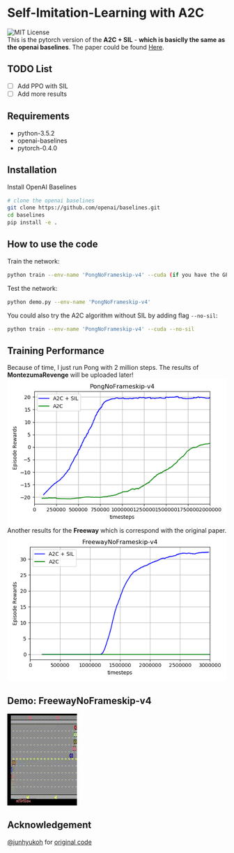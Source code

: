 # Self-Imitation-Learning with A2C
![MIT License](https://img.shields.io/badge/license-MIT-blue.svg)   
This is the pytorch version of the **A2C + SIL** - **which is basiclly the same as the openai baselines**. The paper could be found [Here](https://arxiv.org/abs/1806.05635).  
## TODO List
- [ ] Add PPO with SIL
- [ ] Add more results
## Requirements
- python-3.5.2
- openai-baselines
- pytorch-0.4.0
## Installation
Install OpenAI Baselines
```bash
# clone the openai baselines
git clone https://github.com/openai/baselines.git
cd baselines
pip install -e .

```
## How to use the code
Train the network:
```bash
python train --env-name 'PongNoFrameskip-v4' --cuda (if you have the GPU)

```
Test the network:
```bash
python demo.py --env-name 'PongNoFrameskip-v4'

```
You could also try the A2C algorithm without SIL by adding flag `--no-sil`:
```bash
python train --env-name 'PongNoFrameskip-v4' --cuda --no-sil

```
## Training Performance
Because of time, I just run Pong with 2 million steps. The results of **MontezumaRevenge** will be uploaded later!
![Scheme](figures/sil_pong.png)  
Another results for the **Freeway** which is correspond with the original paper.  
![freeway](figures/sil_freeway.png)
## Demo: FreewayNoFrameskip-v4
![freewaydemo](figures/freeway.gif)
## Acknowledgement
[@junhyukoh](https://github.com/junhyukoh) for [original code](https://github.com/junhyukoh/self-imitation-learning)


